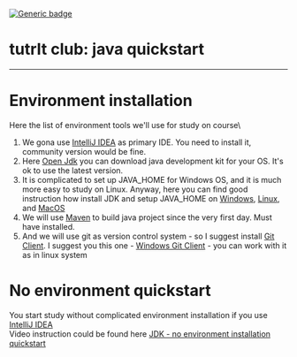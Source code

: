 [![Generic badge](https://img.shields.io/badge/dev-Start-fa0000.svg)](https://tutrit.github.io/)
# tutrIt club: java quickstart 

---

# Environment installation
Here the list of environment tools we'll use for study on course\
1. We gona use [IntelliJ IDEA](https://www.jetbrains.com/idea/) as primary IDE. You need to install it, community version would be fine.
2. Here [Open Jdk](https://jdk.java.net/archive//) you can download java development kit for your OS. It's ok to use the latest version.
3. It is complicated to set up JAVA_HOME for Windows OS, and it is much more easy to study on Linux. Anyway, here you can find good instruction how install JDK and setup JAVA_HOME on [Windows](https://mkyong.com/java/how-to-set-java_home-on-windows-10/), [Linux](https://mkyong.com/java/how-to-add-java_home-on-ubuntu/), and [MacOS](https://mkyong.com/java/how-to-set-java_home-environment-variable-on-mac-os-x/)
4. We will use [Maven](https://mkyong.com/tutorials/maven-tutorials/) to build java project since the very first day. Must have installed.
5. And we will use git as version control system - so I suggest install [Git Client](https://git-scm.com/downloads). I suggest you this one - [Windows Git Client](https://git-scm.com/download/win) - you can work with it as in linux system

# No environment quickstart
You start study without complicated environment installation if you use [IntelliJ IDEA](https://www.jetbrains.com/idea/) \
Video instruction could be found here [JDK - no environment installation quickstart](https://youtu.be/lc1q_BAGAzw)